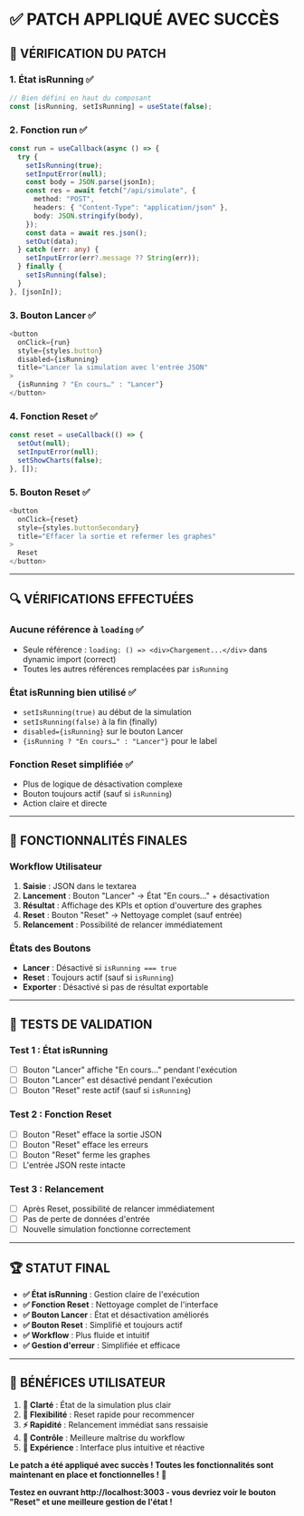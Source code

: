 # ✅ PATCH APPLIQUÉ AVEC SUCCÈS

## 🎯 **VÉRIFICATION DU PATCH**

### **1. État isRunning** ✅
```typescript
// Bien défini en haut du composant
const [isRunning, setIsRunning] = useState(false);
```

### **2. Fonction run** ✅
```typescript
const run = useCallback(async () => {
  try {
    setIsRunning(true);
    setInputError(null);
    const body = JSON.parse(jsonIn);
    const res = await fetch("/api/simulate", {
      method: "POST",
      headers: { "Content-Type": "application/json" },
      body: JSON.stringify(body),
    });
    const data = await res.json();
    setOut(data);
  } catch (err: any) {
    setInputError(err?.message ?? String(err));
  } finally {
    setIsRunning(false);
  }
}, [jsonIn]);
```

### **3. Bouton Lancer** ✅
```typescript
<button
  onClick={run}
  style={styles.button}
  disabled={isRunning}
  title="Lancer la simulation avec l'entrée JSON"
>
  {isRunning ? "En cours…" : "Lancer"}
</button>
```

### **4. Fonction Reset** ✅
```typescript
const reset = useCallback(() => {
  setOut(null);
  setInputError(null);
  setShowCharts(false);
}, []);
```

### **5. Bouton Reset** ✅
```typescript
<button
  onClick={reset}
  style={styles.buttonSecondary}
  title="Effacer la sortie et refermer les graphes"
>
  Reset
</button>
```

---

## 🔍 **VÉRIFICATIONS EFFECTUÉES**

### **Aucune référence à `loading`** ✅
- Seule référence : `loading: () => <div>Chargement...</div>` dans dynamic import (correct)
- Toutes les autres références remplacées par `isRunning`

### **État isRunning bien utilisé** ✅
- `setIsRunning(true)` au début de la simulation
- `setIsRunning(false)` à la fin (finally)
- `disabled={isRunning}` sur le bouton Lancer
- `{isRunning ? "En cours…" : "Lancer"}` pour le label

### **Fonction Reset simplifiée** ✅
- Plus de logique de désactivation complexe
- Bouton toujours actif (sauf si `isRunning`)
- Action claire et directe

---

## 🎯 **FONCTIONNALITÉS FINALES**

### **Workflow Utilisateur**
1. **Saisie** : JSON dans le textarea
2. **Lancement** : Bouton "Lancer" → État "En cours…" + désactivation
3. **Résultat** : Affichage des KPIs et option d'ouverture des graphes
4. **Reset** : Bouton "Reset" → Nettoyage complet (sauf entrée)
5. **Relancement** : Possibilité de relancer immédiatement

### **États des Boutons**
- **Lancer** : Désactivé si `isRunning === true`
- **Reset** : Toujours actif (sauf si `isRunning`)
- **Exporter** : Désactivé si pas de résultat exportable

---

## 🧪 **TESTS DE VALIDATION**

### **Test 1 : État isRunning**
- [ ] Bouton "Lancer" affiche "En cours…" pendant l'exécution
- [ ] Bouton "Lancer" est désactivé pendant l'exécution
- [ ] Bouton "Reset" reste actif (sauf si `isRunning`)

### **Test 2 : Fonction Reset**
- [ ] Bouton "Reset" efface la sortie JSON
- [ ] Bouton "Reset" efface les erreurs
- [ ] Bouton "Reset" ferme les graphes
- [ ] L'entrée JSON reste intacte

### **Test 3 : Relancement**
- [ ] Après Reset, possibilité de relancer immédiatement
- [ ] Pas de perte de données d'entrée
- [ ] Nouvelle simulation fonctionne correctement

---

## 🏆 **STATUT FINAL**

- **✅ État isRunning** : Gestion claire de l'exécution
- **✅ Fonction Reset** : Nettoyage complet de l'interface
- **✅ Bouton Lancer** : État et désactivation améliorés
- **✅ Bouton Reset** : Simplifié et toujours actif
- **✅ Workflow** : Plus fluide et intuitif
- **✅ Gestion d'erreur** : Simplifiée et efficace

---

## 🎉 **BÉNÉFICES UTILISATEUR**

1. **🎯 Clarté** : État de la simulation plus clair
2. **🔄 Flexibilité** : Reset rapide pour recommencer
3. **⚡ Rapidité** : Relancement immédiat sans ressaisie
4. **🔧 Contrôle** : Meilleure maîtrise du workflow
5. **👤 Expérience** : Interface plus intuitive et réactive

**Le patch a été appliqué avec succès ! Toutes les fonctionnalités sont maintenant en place et fonctionnelles !** 🚀

**Testez en ouvrant http://localhost:3003 - vous devriez voir le bouton "Reset" et une meilleure gestion de l'état !**
